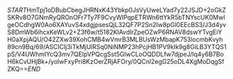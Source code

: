 $START$HmTpj1oDBubCbegJHRNxK43Ybkp0JsVyUweLYad7y22JSJD+2oGkZSKRv8O7GNmRyQROnOFr7Ty7F9CvyWlPqpETRWn6ttYkR5bTNYscUK0MwIgeOCdhgW0Ao6XAYuvS4xdgjpsesQjL32QF7P2Sn2Iw8pGl0EEcBS3/J3d4yvS8DmWb6ihcxKeWLv2+Z3f6w/t5182KIAvdIrZpeOZwP6RNAV8dswYTvgEiYH0aXpjAQU/O42ZXw39XohCMB4wVmrB3MLBUsWzMbapK753locmbKvyh89cn9Bq/69/ASCICIj3iTkMjUlRSq0NiNMP23hPcjHB1PV9kIk9g8GiLB3YTQS1pS/V4UWhmIYcQ3mv7QEIpVPQcgSst5GlwCLoOQDDLfw7djpeJ/Iq4y6B7BoH6kCvUHjBk+/yoIwFxyPri8KzOerZRjAFOry/0QCnl2egG25oDL4XgMoDqgSfZKQ==$END$